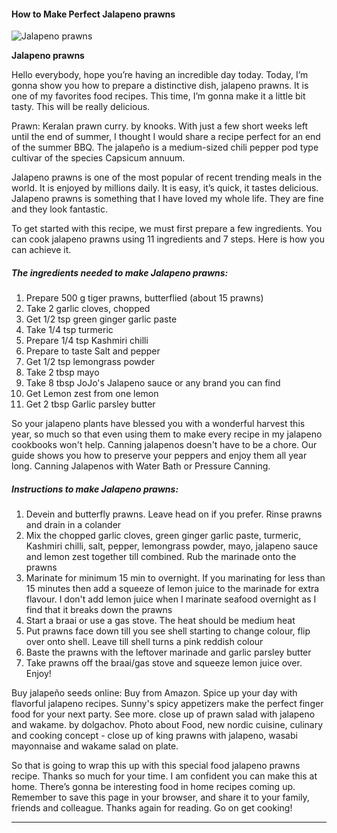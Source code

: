             

#### How to Make Perfect Jalapeno prawns

![Jalapeno prawns](https://img-global.cpcdn.com/recipes/fca2bdce2e1bd575/751x532cq70/jalapeno-prawns-recipe-main-photo.jpg)

**Jalapeno prawns**

Hello everybody, hope you’re having an incredible day today. Today, I’m gonna show you how to prepare a distinctive dish, jalapeno prawns. It is one of my favorites food recipes. This time, I’m gonna make it a little bit tasty. This will be really delicious.

Prawn: Keralan prawn curry. by knooks. With just a few short weeks left until the end of summer, I thought I would share a recipe perfect for an end of the summer BBQ. The jalapeño is a medium-sized chili pepper pod type cultivar of the species Capsicum annuum.

Jalapeno prawns is one of the most popular of recent trending meals in the world. It is enjoyed by millions daily. It is easy, it’s quick, it tastes delicious. Jalapeno prawns is something that I have loved my whole life. They are fine and they look fantastic.

To get started with this recipe, we must first prepare a few ingredients. You can cook jalapeno prawns using 11 ingredients and 7 steps. Here is how you can achieve it.

##### The ingredients needed to make Jalapeno prawns:

1.  Prepare 500 g tiger prawns, butterflied (about 15 prawns)
2.  Take 2 garlic cloves, chopped
3.  Get 1/2 tsp green ginger garlic paste
4.  Take 1/4 tsp turmeric
5.  Prepare 1/4 tsp Kashmiri chilli
6.  Prepare to taste Salt and pepper
7.  Get 1/2 tsp lemongrass powder
8.  Take 2 tbsp mayo
9.  Take 8 tbsp JoJo's Jalapeno sauce or any brand you can find
10.  Get Lemon zest from one lemon
11.  Get 2 tbsp Garlic parsley butter

So your jalapeno plants have blessed you with a wonderful harvest this year, so much so that even using them to make every recipe in my jalapeno cookbooks won't help. Canning jalapenos doesn't have to be a chore. Our guide shows you how to preserve your peppers and enjoy them all year long. Canning Jalapenos with Water Bath or Pressure Canning.

##### Instructions to make Jalapeno prawns:

1.  Devein and butterfly prawns. Leave head on if you prefer. Rinse prawns and drain in a colander
2.  Mix the chopped garlic cloves, green ginger garlic paste, turmeric, Kashmiri chilli, salt, pepper, lemongrass powder, mayo, jalapeno sauce and lemon zest together till combined. Rub the marinade onto the prawns
3.  Marinate for minimum 15 min to overnight. If you marinating for less than 15 minutes then add a squeeze of lemon juice to the marinade for extra flavour. I don't add lemon juice when I marinate seafood overnight as I find that it breaks down the prawns
4.  Start a braai or use a gas stove. The heat should be medium heat
5.  Put prawns face down till you see shell starting to change colour, flip over onto shell. Leave till shell turns a pink reddish colour
6.  Baste the prawns with the leftover marinade and garlic parsley butter
7.  Take prawns off the braai/gas stove and squeeze lemon juice over. Enjoy!

Buy jalapeño seeds online: Buy from Amazon. Spice up your day with flavorful jalapeno recipes. Sunny's spicy appetizers make the perfect finger food for your next party. See more. close up of prawn salad with jalapeno and wakame. by dolgachov. Photo about Food, new nordic cuisine, culinary and cooking concept - close up of king prawns with jalapeno, wasabi mayonnaise and wakame salad on plate.

So that is going to wrap this up with this special food jalapeno prawns recipe. Thanks so much for your time. I am confident you can make this at home. There’s gonna be interesting food in home recipes coming up. Remember to save this page in your browser, and share it to your family, friends and colleague. Thanks again for reading. Go on get cooking!

* * *